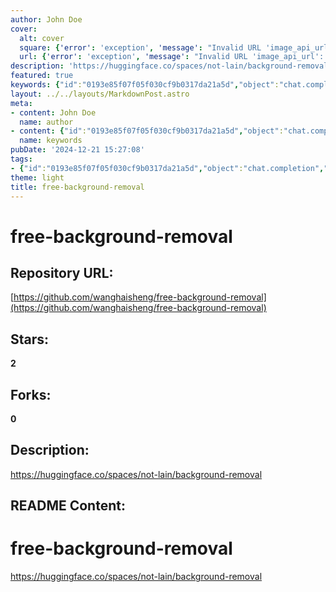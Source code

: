 ```yaml
---
author: John Doe
cover:
  alt: cover
  square: {'error': 'exception', 'message': "Invalid URL 'image_api_url': No scheme supplied. Perhaps you meant https://image_api_url?"}
  url: {'error': 'exception', 'message': "Invalid URL 'image_api_url': No scheme supplied. Perhaps you meant https://image_api_url?"}
description: 'https://huggingface.co/spaces/not-lain/background-removal'
featured: true
keywords: {"id":"0193e85f07f05f030cf9b0317da21a5d","object":"chat.completion","created":1734770362,"model":"Qwen/Qwen2.5-7B-Instruct","choices":[{"index":0,"message":{"role":"assistant","content":"Based on the provided text, the keywords and tags extracted are:\n\n- free-background-removal\n- background-removal\n- not-lain\n- Hugging Face\n\nThese terms seem to be related to a background removal tool or space on the Hugging Face platform."},"finish_reason":"stop"}],"usage":{"prompt_tokens":81,"completion_tokens":56,"total_tokens":137},"system_fingerprint":""}
layout: ../../layouts/MarkdownPost.astro
meta:
- content: John Doe
  name: author
- content: {"id":"0193e85f07f05f030cf9b0317da21a5d","object":"chat.completion","created":1734770362,"model":"Qwen/Qwen2.5-7B-Instruct","choices":[{"index":0,"message":{"role":"assistant","content":"Based on the provided text, the keywords and tags extracted are:\n\n- free-background-removal\n- background-removal\n- not-lain\n- Hugging Face\n\nThese terms seem to be related to a background removal tool or space on the Hugging Face platform."},"finish_reason":"stop"}],"usage":{"prompt_tokens":81,"completion_tokens":56,"total_tokens":137},"system_fingerprint":""}
  name: keywords
pubDate: '2024-12-21 15:27:08'
tags:
- {"id":"0193e85f07f05f030cf9b0317da21a5d","object":"chat.completion","created":1734770362,"model":"Qwen/Qwen2.5-7B-Instruct","choices":[{"index":0,"message":{"role":"assistant","content":"Based on the provided text, the keywords and tags extracted are:\n\n- free-background-removal\n- background-removal\n- not-lain\n- Hugging Face\n\nThese terms seem to be related to a background removal tool or space on the Hugging Face platform."},"finish_reason":"stop"}],"usage":{"prompt_tokens":81,"completion_tokens":56,"total_tokens":137},"system_fingerprint":""}
theme: light
title: free-background-removal
---
```


# free-background-removal

## Repository URL: 
[https://github.com/wanghaisheng/free-background-removal](https://github.com/wanghaisheng/free-background-removal)

## Stars: 
**2**

## Forks: 
**0**

## Description: 
https://huggingface.co/spaces/not-lain/background-removal

## README Content: 
# free-background-removal
https://huggingface.co/spaces/not-lain/background-removal

